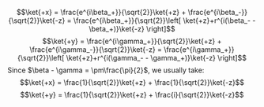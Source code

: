 $$\ket{+x} = \frac{e^{i\beta_+}}{\sqrt{2}}\ket{+z} + \frac{e^{i\beta_-}}{\sqrt{2}}\ket{-z} = \frac{e^{i\beta_+}}{\sqrt{2}}\left[ \ket{+z}+r^{i(\beta_- - \beta_+)}\ket{-z} \right]$$
$$\ket{+y} = \frac{e^{i\gamma_+}}{\sqrt{2}}\ket{+z} + \frac{e^{i\gamma_-}}{\sqrt{2}}\ket{-z} = \frac{e^{i\gamma_+}}{\sqrt{2}}\left[ \ket{+z}+r^{i(\gamma_- - \gamma_+)}\ket{-z} \right]$$
Since $\beta - \gamma = \pm\frac{\pi}{2}$, we usually take:
$$\ket{+x} = \frac{1}{\sqrt{2}}\ket{+z} + \frac{1}{\sqrt{2}}\ket{-z}$$
$$\ket{+y} = \frac{1}{\sqrt{2}}\ket{+z} + \frac{i}{\sqrt{2}}\ket{-z}$$
